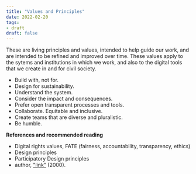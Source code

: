 ```yaml
---
title: "Values and Principles"
date: 2022-02-20
tags:
- draft
draft: false
---
```


These are living principles and values, intended to help guide our work, and are intended to be refined and improved over time. These values apply to the sytems and institutions in which we work, and also to the digital tools that we create in and for civil society. 
* Build with, not for. 
* Design for sustainability. 
* Understand the system.
* Consider the impact and consequences. 
* Prefer open transparent processes and tools.
* Collaborate. Equitable and inclusive. 
* Create teams that are diverse and pluralistic.
* Be humble. 

**References and recommended reading**
* Digital rights values, FATE (fairness, accountability, transparency, ethics)
* Design principles
* Participatory Design principles
* author, ["link"](https://gofenris.com) (2000). 
